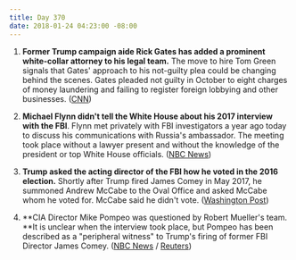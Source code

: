 ```yaml
---
title: Day 370
date: 2018-01-24 04:23:00 -08:00
---
```


1. **Former Trump campaign aide Rick Gates has added a prominent white-collar attorney to his legal team.** The move to hire Tom Green signals that Gates' approach to his not-guilty plea could be changing behind the scenes. Gates pleaded not guilty in October to eight charges of money laundering and failing to register foreign lobbying and other businesses. ([CNN](https://www.cnn.com/2018/01/23/politics/rick-gates-new-attorney-mueller-russia-investigation/index.html))

2. **Michael Flynn didn't tell the White House about his 2017 interview with the FBI**. Flynn met privately with FBI investigators a year ago today to discuss his communications with Russia's ambassador. The meeting took place without a lawyer present and without the knowledge of the president or top White House officials. ([NBC News](https://www.nbcnews.com/politics/donald-trump/flynn-kept-fbi-interview-concealed-white-house-trump-n840491))

3. **Trump asked the acting director of the FBI how he voted in the 2016 election.** Shortly after Trump fired James Comey in May 2017, he summoned Andrew McCabe to the Oval Office and asked McCabe whom he voted for. McCabe said he didn't vote. ([Washington Post](https://www.washingtonpost.com/world/national-security/trump-asked-the-acting-fbi-director-whom-he-voted-for-during-oval-office-meeting/2018/01/23/2cb50818-0073-11e8-8acf-ad2991367d9d_story.html?utm_term=.184959a14dca))

4. **CIA Director Mike Pompeo was questioned by Robert Mueller's team. **It is unclear when the interview took place, but Pompeo has been described as a "peripheral witness" to Trump's firing of former FBI Director James Comey. ([NBC News](https://www.nbcnews.com/politics/donald-trump/flynn-kept-fbi-interview-concealed-white-house-trump-n840491) / [Reuters](https://www.reuters.com/article/us-usa-trump-russia-cia/u-s-special-counsel-interviewed-cia-director-in-russia-probe-nbc-idUSKBN1FD1G2))